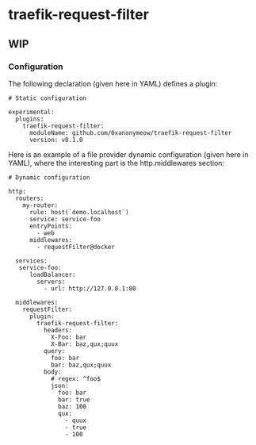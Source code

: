 # traefik-request-filter

## WIP

### Configuration

The following declaration (given here in YAML) defines a plugin:

```
# Static configuration

experimental:
  plugins:
    traefik-request-filter:
      moduleName: github.com/0xanonymeow/traefik-request-filter
      version: v0.1.0

```

Here is an example of a file provider dynamic configuration (given here in YAML), where the interesting part is the http.middlewares section:

```
# Dynamic configuration

http:
  routers:
    my-router:
      rule: host(`demo.localhost`)
      service: service-foo
      entryPoints:
        - web
      middlewares:
        - requestFilter@docker

  services:
   service-foo:
      loadBalancer:
        servers:
          - url: http://127.0.0.1:80

  middlewares:
    requestFilter:
      plugin:
        traefik-request-filter:
          headers:
            X-Foo: bar
            X-Bar: baz,qux;quux
          query:
            foo: bar
            bar: baz,qux;quux
          body:
            # regex: ^foo$
            json:
              foo: bar
              bar: true
              baz: 100
              qux:
                - quux
                - true
                - 100
```